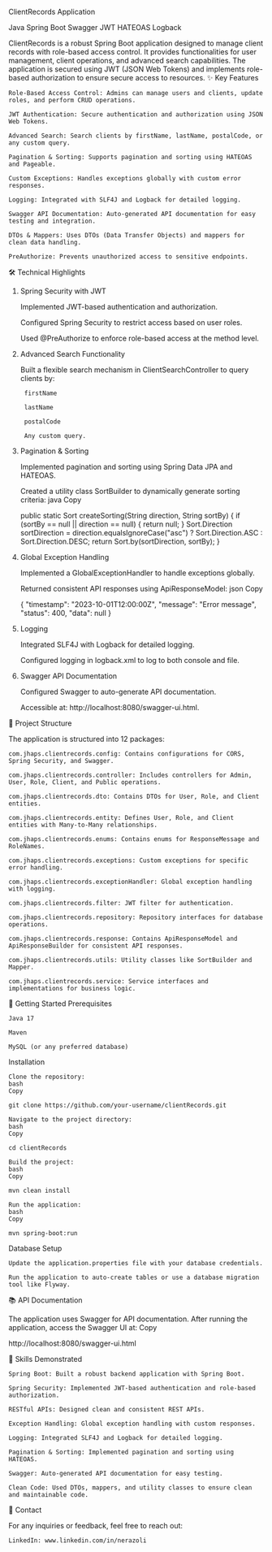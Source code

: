 ClientRecords Application

Java
Spring Boot
Swagger
JWT
HATEOAS
Logback

ClientRecords is a robust Spring Boot application designed to manage client records with role-based access control. It provides functionalities for user management, client operations, and advanced search capabilities. The application is secured using JWT (JSON Web Tokens) and implements role-based authorization to ensure secure access to resources.
✨ Key Features

    Role-Based Access Control: Admins can manage users and clients, update roles, and perform CRUD operations.

    JWT Authentication: Secure authentication and authorization using JSON Web Tokens.

    Advanced Search: Search clients by firstName, lastName, postalCode, or any custom query.

    Pagination & Sorting: Supports pagination and sorting using HATEOAS and Pageable.

    Custom Exceptions: Handles exceptions globally with custom error responses.

    Logging: Integrated with SLF4J and Logback for detailed logging.

    Swagger API Documentation: Auto-generated API documentation for easy testing and integration.

    DTOs & Mappers: Uses DTOs (Data Transfer Objects) and mappers for clean data handling.

    PreAuthorize: Prevents unauthorized access to sensitive endpoints.

🛠️ Technical Highlights
1. Spring Security with JWT

    Implemented JWT-based authentication and authorization.

    Configured Spring Security to restrict access based on user roles.

    Used @PreAuthorize to enforce role-based access at the method level.

2. Advanced Search Functionality

    Built a flexible search mechanism in ClientSearchController to query clients by:

        firstName

        lastName

        postalCode

        Any custom query.

3. Pagination & Sorting

    Implemented pagination and sorting using Spring Data JPA and HATEOAS.

    Created a utility class SortBuilder to dynamically generate sorting criteria:
    java
    Copy

    public static Sort createSorting(String direction, String sortBy) {
        if (sortBy == null || direction == null) {
            return null;
        }
        Sort.Direction sortDirection = direction.equalsIgnoreCase("asc") ? Sort.Direction.ASC : Sort.Direction.DESC;
        return Sort.by(sortDirection, sortBy);
    }

4. Global Exception Handling

    Implemented a GlobalExceptionHandler to handle exceptions globally.

    Returned consistent API responses using ApiResponseModel:
    json
    Copy

    {
      "timestamp": "2023-10-01T12:00:00Z",
      "message": "Error message",
      "status": 400,
      "data": null
    }

5. Logging

    Integrated SLF4J with Logback for detailed logging.

    Configured logging in logback.xml to log to both console and file.

6. Swagger API Documentation

    Configured Swagger to auto-generate API documentation.

    Accessible at: http://localhost:8080/swagger-ui.html.

📂 Project Structure

The application is structured into 12 packages:

    com.jhaps.clientrecords.config: Contains configurations for CORS, Spring Security, and Swagger.

    com.jhaps.clientrecords.controller: Includes controllers for Admin, User, Role, Client, and Public operations.

    com.jhaps.clientrecords.dto: Contains DTOs for User, Role, and Client entities.

    com.jhaps.clientrecords.entity: Defines User, Role, and Client entities with Many-to-Many relationships.

    com.jhaps.clientrecords.enums: Contains enums for ResponseMessage and RoleNames.

    com.jhaps.clientrecords.exceptions: Custom exceptions for specific error handling.

    com.jhaps.clientrecords.exceptionHandler: Global exception handling with logging.

    com.jhaps.clientrecords.filter: JWT filter for authentication.

    com.jhaps.clientrecords.repository: Repository interfaces for database operations.

    com.jhaps.clientrecords.response: Contains ApiResponseModel and ApiResponseBuilder for consistent API responses.

    com.jhaps.clientrecords.utils: Utility classes like SortBuilder and Mapper.

    com.jhaps.clientrecords.service: Service interfaces and implementations for business logic.

🚀 Getting Started
Prerequisites

    Java 17

    Maven

    MySQL (or any preferred database)

Installation

    Clone the repository:
    bash
    Copy

    git clone https://github.com/your-username/clientRecords.git

    Navigate to the project directory:
    bash
    Copy

    cd clientRecords

    Build the project:
    bash
    Copy

    mvn clean install

    Run the application:
    bash
    Copy

    mvn spring-boot:run

Database Setup

    Update the application.properties file with your database credentials.

    Run the application to auto-create tables or use a database migration tool like Flyway.

📚 API Documentation

The application uses Swagger for API documentation. After running the application, access the Swagger UI at:
Copy

http://localhost:8080/swagger-ui.html

🎯 Skills Demonstrated

    Spring Boot: Built a robust backend application with Spring Boot.

    Spring Security: Implemented JWT-based authentication and role-based authorization.

    RESTful APIs: Designed clean and consistent REST APIs.

    Exception Handling: Global exception handling with custom responses.

    Logging: Integrated SLF4J and Logback for detailed logging.

    Pagination & Sorting: Implemented pagination and sorting using HATEOAS.

    Swagger: Auto-generated API documentation for easy testing.

    Clean Code: Used DTOs, mappers, and utility classes to ensure clean and maintainable code.

📧 Contact

For any inquiries or feedback, feel free to reach out:


    LinkedIn: www.linkedin.com/in/nerazoli
